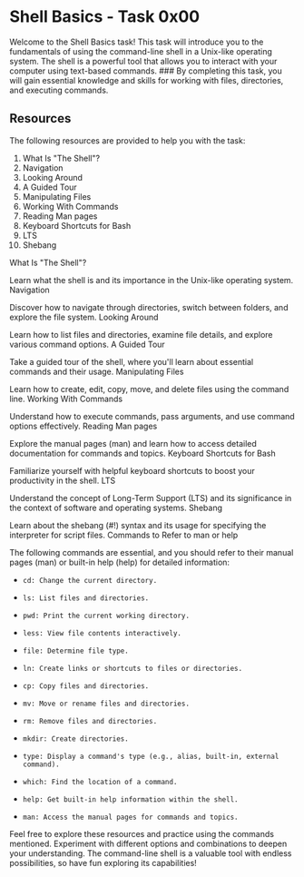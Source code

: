 # Shell Basics - Task 0x00

Welcome to the Shell Basics task! This task will introduce you to the fundamentals of using the command-line shell in a Unix-like operating system. The shell is a powerful tool that allows you to interact with your computer using text-based commands. ### By completing this task, you will gain essential knowledge and skills for working with files, directories, and executing commands.

## Resources

The following resources are provided to help you with the task:

   1. What Is "The Shell"?
   2. Navigation
   3. Looking Around
   4. A Guided Tour
   5. Manipulating Files
   6. Working With Commands
   7. Reading Man pages
   8. Keyboard Shortcuts for Bash
   9. LTS
   10. Shebang

What Is "The Shell"?

Learn what the shell is and its importance in the Unix-like operating system.
Navigation

Discover how to navigate through directories, switch between folders, and explore the file system.
Looking Around

Learn how to list files and directories, examine file details, and explore various command options.
A Guided Tour

Take a guided tour of the shell, where you'll learn about essential commands and their usage.
Manipulating Files

Learn how to create, edit, copy, move, and delete files using the command line.
Working With Commands

Understand how to execute commands, pass arguments, and use command options effectively.
Reading Man pages

Explore the manual pages (man) and learn how to access detailed documentation for commands and topics.
Keyboard Shortcuts for Bash

Familiarize yourself with helpful keyboard shortcuts to boost your productivity in the shell.
LTS

Understand the concept of Long-Term Support (LTS) and its significance in the context of software and operating systems.
Shebang

Learn about the shebang (#!) syntax and its usage for specifying the interpreter for script files.
Commands to Refer to man or help

The following commands are essential, and you should refer to their manual pages (man) or built-in help (help) for detailed information:

-     cd: Change the current directory.
-     ls: List files and directories.
-     pwd: Print the current working directory.
-     less: View file contents interactively.
-     file: Determine file type.
-     ln: Create links or shortcuts to files or directories.
-     cp: Copy files and directories.
-     mv: Move or rename files and directories.
-     rm: Remove files and directories.
-     mkdir: Create directories.
-     type: Display a command's type (e.g., alias, built-in, external command).
-     which: Find the location of a command.
-     help: Get built-in help information within the shell.
-     man: Access the manual pages for commands and topics.

Feel free to explore these resources and practice using the commands mentioned. Experiment with different options and combinations to deepen your understanding. The command-line shell is a valuable tool with endless possibilities, so have fun exploring its capabilities!
